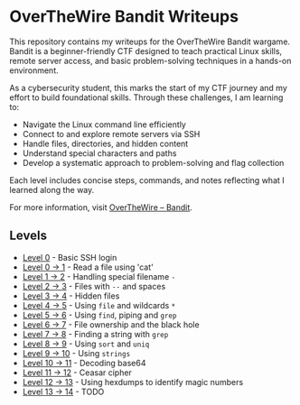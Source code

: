 # OverTheWire Bandit Writeups

This repository contains my writeups for the OverTheWire Bandit wargame.  
Bandit is a beginner-friendly CTF designed to teach practical Linux skills, remote server access, and basic problem-solving techniques in a hands-on environment.

As a cybersecurity student, this marks the start of my CTF journey and my effort to build foundational skills. Through these challenges, I am learning to:

- Navigate the Linux command line efficiently
- Connect to and explore remote servers via SSH
- Handle files, directories, and hidden content
- Understand special characters and paths
- Develop a systematic approach to problem-solving and flag collection

Each level includes concise steps, commands, and notes reflecting what I learned along the way.

For more information, visit [OverTheWire – Bandit](https://overthewire.org/wargames/bandit/).


## Levels
- [Level 0](level-0.md) - Basic SSH login
- [Level 0 → 1](level-0→1.md) - Read a file using 'cat'
- [Level 1 → 2](level-1→2.md) - Handling special filename `-`
- [Level 2 → 3](level-2→3.md) - Files with `--` and spaces
- [Level 3 → 4](level-3→4.md) - Hidden files
- [Level 4 → 5](level-4→5.md) - Using `file` and wildcards `*`
- [Level 5 → 6](level-5→6.md) - Using `find`, piping and `grep`
- [Level 6 → 7](level-6→7.md) - File ownership and the black hole
- [Level 7 → 8](level-7→8.md) - Finding a string with `grep`
- [Level 8 → 9](level-8→9.md) - Using `sort` and `uniq`
- [Level 9 → 10](level-9→10.md) - Using `strings`
- [Level 10 → 11](level-10→11.md) - Decoding base64
- [Level 11 → 12](level-11→12.md) - Ceasar cipher
- [Level 12 → 13](level-12→13.md) - Using hexdumps to identify magic numbers
- [Level 13 → 14](level-13→14.md) - TODO

